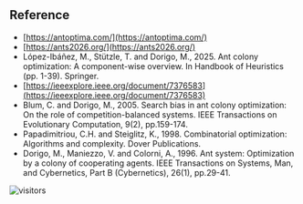 #

## Reference

* [https://antoptima.com/](https://antoptima.com/)
* [https://ants2026.org/](https://ants2026.org/)
* López-Ibáñez, M., Stützle, T. and Dorigo, M., 2025.
  Ant colony optimization: A component-wise overview.
  In Handbook of Heuristics (pp. 1-39). Springer.
* [https://ieeexplore.ieee.org/document/7376583](https://ieeexplore.ieee.org/document/7376583)
* Blum, C. and Dorigo, M., 2005.
  Search bias in ant colony optimization: On the role of competition-balanced systems.
  IEEE Transactions on Evolutionary Computation, 9(2), pp.159-174.
* Papadimitriou, C.H. and Steiglitz, K., 1998.
  Combinatorial optimization: Algorithms and complexity.
  Dover Publications.
* Dorigo, M., Maniezzo, V. and Colorni, A., 1996.
  Ant system: Optimization by a colony of cooperating agents.
  IEEE Transactions on Systems, Man, and Cybernetics, Part B (Cybernetics), 26(1), pp.29-41.

![visitors](https://visitor-badge.laobi.icu/badge?page_id=Evolutionary-Intelligence.SIAMP)
